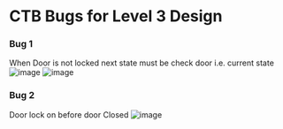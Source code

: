 # CTB Bugs for Level 3 Design

### Bug 1 
When Door is not locked next state must be check door i.e. current state
![image](https://user-images.githubusercontent.com/92450677/182187228-2b30edfc-6fb9-4d63-b021-bee7ebf74c7c.png)
![image](https://user-images.githubusercontent.com/92450677/182187482-c510ca89-119c-4cb2-98e2-ebf638d286d1.png)

### Bug 2
Door lock on before door Closed
![image](https://user-images.githubusercontent.com/92450677/182187620-12b91b77-9029-4d26-beb8-770678522512.png)
